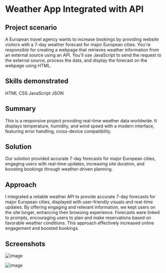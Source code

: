# Weather App Integrated with API 

## Project scenario
A European travel agency wants to increase bookings by providing website visitors with a 7-day weather forecast for major European cities. 
You're responsible for creating a webpage that retrieves weather information from an external source using an API. You'll use JavaScript to send the request to the external source, 
process the data, and display the forecast on the webpage using HTML.

## Skills demonstrated
HTML CSS JavaScript JSON

## Summary
This is a responsive project providing real-time weather data worldwide. It displays temperature, humidity, and wind speed with a modern interface, featuring error handling, cross-device compatibility.

## Solution
Our solution provided accurate 7-day forecasts for major European cities, engaging users with real-time updates, increasing site duration, and boosting bookings through weather-driven planning.  

## Approach
I integrated a reliable weather API to provide accurate 7-day forecasts for major European cities, displayed with user-friendly visuals and real-time updates. 
By offering engaging and relevant information, we kept users on the site longer, enhancing their browsing experience. Forecasts were linked to prompts, encouraging users 
to plan and make reservations based on favorable weather conditions. This approach effectively increased online engagement and boosted bookings. 


## Screenshots

![image](https://github.com/user-attachments/assets/5c177af8-3ddd-4e2f-a337-559fe35c07fc)


![image](https://github.com/user-attachments/assets/cac65c77-78c7-4847-a968-bd38cfa9c4c2)
